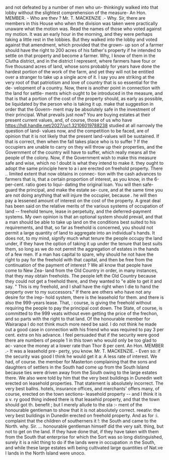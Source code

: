 and not defeated by a number of men who un- thinkingly walked into that lobby without the slightest comprehension of the measure- An Hon. MEMBER. - Who are thev ? Mr. T. MACKENZIE .- Why. Sir, there are members in this House who when the division was taken were practically unaware what the motion was. Read the names of those who voted against my motion. It was an early hour in the morning, and they were perhaps taking a little rest in the lobbies. But they walked into the lobby and voted against that amendment, which provided that the grown- up son of a farmer should have the right to 200 acres of his father's property if he intended to settle on that property and become a farmer. Why, I know of them in the Clutha district, and in the district I represent, where farmers have four or five thousand acres of land, whose sons probably for years have done the hardest portion of the work of the farm, and yet they will not be entitled over a stranger to take up a single acre of it. I say you are striking at the very root of that patriotism and love of country that is so essential for the de- velopment of a country. Now, there is another point in connection with the land for settle- ments which ought to be introduced in the measure, and that is that a portion of the cost of the property should, as early as possible, be liquidated by the person who is taking it up. make that suggestion in order that the Govern- ment may be absolutely safe in the investment of their principal. What prevails just now? You are buying estates at their present current values, and, of course, those of us who have https://hdl.handle.net/2027/uc1.32106019788238 studied at all narrowly the question of land- values now, and the competition to be faced, are of opinion that it is not likely that the present land-values will be sustained. If that is correct, then when the fall takes place who is to suffer ? If the occupiers are unable to carry on they will throw up their properties, and the Government of the country will have to suffer, which really means all the people of the colony. Now, if the Government wish to make this measure safe and wise, which no ! doubt is what they intend to make it. they ought to adopt the same principle here to a i are erected on freehold property. There .. limited extent that now obtains in connec- tion with the cash advances to farmers that is, that a certain proportion of interest, as you know, in the 6-per-cent. ratio goes to liqui- dating the original loan. You will then safe- guard the principal, and make the estate se- cure, and at the same time you are not doing anything that will injure the occupier, because . he will then pay a lessened amount of interest on the cost of the property. A great deal has been said on the relative merits of the various systems of occupation of land -- freehold tenure, lease in perpetuity, and the deferred-payment systems. My own opinion is that an optional system should prevail, and that a man should be able to take up land on the conditions best suited to his requirements, and that, so far as freehold is concerned, you should not permit a large quantity of land to aggregate into an individual's hands. It does not, to my mind, signify much what tenure the people occupy the land under, if they have the option of taking it up under the tenure that best suits them, so long as we do not permit the aggregation of estates in the hands of a few men. If a man has capital to spare, why should he not have the right to pay for the freehold with that capital, and then be free from the continuation of the payment of interest ? We all know that people have come to New Zea- land from the Old Country in order, in many instances, that they may obtain freeholds. The people left the Old Country because they could not get a freehold there, and they wanted to "e able to get it and say. " This is my freehold, and I shall have the right when I die to hand the property over to my successors." If there are others who have not any desire for the irep- hold system, there is the leasehold for them. and there is also the 999-years lease. That, : course, is giving the freehold without requiring the people to pay the principal cost down. The State, of course, is committed to the 999 veats without even getting the price of the frechon, and so parts with the right to that land. Of the honourable member for Wairarapa I do not think much more need be said. I do not think he made out a good case in connection with his friend who was required to pay 3 per cent. extra on his advance. I feel persuaded that if the security were good there are numbers of people 1 in this town who would only be too glad to ac- vance the money at a lower rate than Thor 8 per cent. An Hon. MEMBER .- It was a leasehold pre- perty, you know. Mr. T. MACKENZIE. - Even so: if the security was good I think he would get it a: A less rate of interest. We had, of course. the member for Masterton complaining that the sons and daughters of settlers in the South had come up from the South Island because ties were driven away from the South owing to the large estates there. We also were told by him that the very best buildings in Dunedin welt erected on leasehold properties. That statement is absolutely incorrect. The very best ballns. hotels, insurance offices, and merchants' offers many, of course, erected on the town sections- leasehold property -- and I think it is a v. ry good thing indeed there is that leasehid property, and that the town should got th. benefit ; but I merely allude to the sta :- ment of the honourable gentleman to show that it is not absolutely correct. reeativ: the very best buildings in Dunedin erected on freehold property. And as for :i. complaint that the children of southerners it !: the South and came to the North. why. Sir. ... honourable gentleman himself did the very salt. thing, but not to get on the land. If they have done that, if they have taken with them from the South that enterprise for which the Sort was so long distinguished, surely it is a nikt thing to do if the lands were in occupation :n the South, and while these large estates wifi being cultivated large quantities of Nat.ve I lands in the North Island were unoco. 